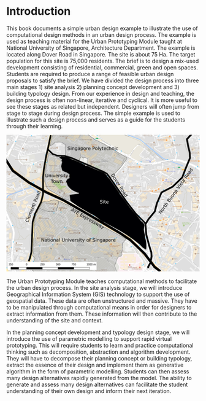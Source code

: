 # Introduction

This book documents a simple urban design example to illustrate the use of computational design methods in an urban design process. The example is used as teaching material for the Urban Prototyping Module taught at National University of Singapore, Architecture Department. The example is located along Dover Road in Singapore. The site is about 75 Ha. The target population for this site is 75,000 residents. The brief is to design a mix-used development consisting of residential, commercial, green and open spaces. Students are required to produce a range of feasible urban design proposals to satisfy the brief. We have divided the design process into three main stages 1\) site analysis 2\) planning concept development and 3\) building typology design. From our experience in design and teaching, the design process is often non-linear, iterative and cyclical. It is more useful to see these stages as related but independent. Designers will often jump from stage to stage during design process. The simple example is used to illustrate such a design process and serves as a guide for the students through their learning. 

![Fig. 1: The site of the project](./assets/07_site_annotated.png)

The Urban Prototyping Module teaches computational methods to facilitate the urban design process. In the site analysis stage, we will introduce Geographical Information System \(GIS\) technology to support the use of geospatial data. These data are often unstructured and massive. They have to be manipulated through computational means in order for designers to extract information from them. These information will then contribute to the understanding of the site and context. 

In the planning concept development and typology design stage, we will introduce the use of parametric modelling to support rapid virtual prototyping. This will require students to learn and practice computational thinking such as decomposition, abstraction and algorithm development. They will have to decompose their planning concept or building typology,  extract the essence of their design and implement them as generative algorithm in the form of parametric modelling. Students can then assess many design alternatives rapidly generated from the model. The ability to generate and assess many design alternatives can facilitate the student understanding of their own design and inform their next iteration.

